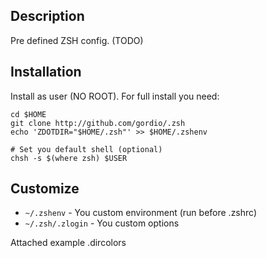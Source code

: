 Description
-----------
Pre defined ZSH config. (TODO)


Installation
------------
Install as user (NO ROOT). For full install you need:

	cd $HOME
	git clone http://github.com/gordio/.zsh
	echo 'ZDOTDIR="$HOME/.zsh"' >> $HOME/.zshenv
	
	# Set you default shell (optional)
	chsh -s $(where zsh) $USER


Customize
---------

- `~/.zshenv` - You custom environment (run before .zshrc)
- `~/.zsh/.zlogin` - You custom options

Attached example .dircolors
